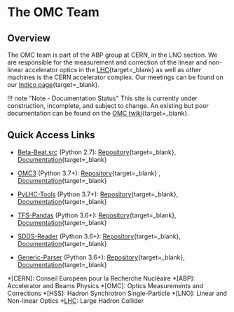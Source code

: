 # The OMC Team

## Overview

The OMC team is part of the ABP group at CERN, in the LNO section.
We are responsible for the measurement and correction of the linear and non-linear accelerator optics in the [LHC][lhc]{target=_blank} as well as other machines is the CERN accelerator complex.
Our meetings can be found on our [Indico page][omc_indico]{target=_blank}.

!!! note "Note - Documentation Status"
    This site is currently under construction, incomplete, and subject to change.
    An existing but poor documentation can be found on the [OMC twiki][omc_twiki]{target=_blank}.

## Quick Access Links

- [Beta-Beat.src](packages/betabeatsrc.md) (Python 2.7): [Repository][betabeatsrc]{target=_blank}, [Documentation][betabeatsrc_doc]{target=_blank}
- [OMC3](packages/omc3/about.md) (Python 3.7+): [Repository][omc3]{target=_blank} , [Documentation][omc3_doc]{target=_blank}
- [PyLHC-Tools](packages/pylhc.md) (Python 3.7+): [Repository][pylhc]{target=_blank}, [Documentation][pylhc_doc]{target=_blank}

- [TFS-Pandas](packages/tfs-pandas.md) (Python 3.6+): [Repository][tfspandas]{target=_blank}, [Documentation][tfspandas_doc]{target=_blank}
- [SDDS-Reader](packages/sdds.md) (Python 3.6+): [Repository][sdds]{target=_blank}, [Documentation][sdds_doc]{target=_blank}
- [Generic-Parser](packages/generic_parser.md) (Python 3.6+): [Repository][generic_parser]{target=_blank}, [Documentation][generic_parser_doc]{target=_blank}


*[CERN]: Conseil Européen pour la Recherche Nucléaire
*[ABP]: Accelerator and Beams Physics
*[OMC]: Optics Measurements and Corrections
*[HSS]: Hadron Synchrotron Single-Particle
*[LNO]: Linear and Non-linear Optics
*[LHC]: Large Hadron Collider

[lhc]: https://home.cern/science/accelerators/large-hadron-collider
[omc_indico]: https://indico.cern.ch/category/5986/
[omc_twiki]: https://twiki.cern.ch/twiki/bin/view/BEABP/OMC

[betabeatsrc]: https://github.com/pylhc/Beta-Beat.src
[betabeatsrc_doc]: https://pylhc.github.io/Beta-Beat.src
[omc3]: https://github.com/pylhc/omc3
[omc3_doc]: https://pylhc.github.io/omc3
[pylhc]: https://github.com/pylhc/pylhc
[pylhc_doc]: https://pylhc.github.io/PyLHC
[tfspandas]: https://github.com/pylhc/tfs
[tfspandas_doc]: https://pylhc.github.io/tfs
[sdds]: https://github.com/pylhc/sdds
[sdds_doc]: https://pylhc.github.io/sdds
[generic_parser]: https://github.com/pylhc/generic_parser
[generic_parser_doc]: https://pylhc.github.io/generic_parser
